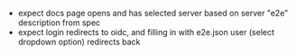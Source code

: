 - expect docs page opens and has selected server based on server "e2e" description
  from spec
- expect login redirects to oidc, and filling in with e2e.json user (select dropdown option) redirects
  back
